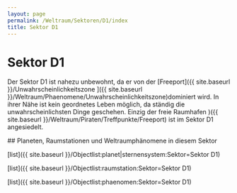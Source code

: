 ```yaml
---
layout: page
permalink: /Weltraum/Sektoren/D1/index
title: Sektor D1
---
```



# Sektor D1


Der Sektor D1 ist nahezu unbewohnt, da er von der [Freeport]({{ site.baseurl }}/Unwahrscheinlichkeitszone ]({{ site.baseurl }}/Weltraum/Phaenomene/Unwahrscheinlichkeitszone)dominiert wird. In ihrer Nähe ist kein geordnetes Leben möglich, da ständig die unwahrscheinlichsten Dinge geschehen. Einzig der freie Raumhafen )({{ site.baseurl }}/Weltraum/Piraten/Treffpunkte/Freeport) ist im Sektor D1 angesiedelt.

<div class="hinweis">
## Planeten, Raumstationen und Weltraumphänomene in diesem Sektor

[list]({{ site.baseurl }}/Objectlist:planet|sternensystem:Sektor=Sektor D1)

[list]({{ site.baseurl }}/Objectlist:raumstation:Sektor=Sektor D1)

[list]({{ site.baseurl }}/Objectlist:phaenomen:Sektor=Sektor D1)

</div>

<aside> </aside>

